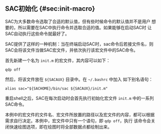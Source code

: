 ## SAC初始化 {#sec:init-macro}

SAC为大多数命令选取了合适的默认值，但有些时候命令的默认值并不是用户
想要的，所以需要在SAC中执行命令并选取合适的值。如果能够在启动SAC时
让SAC自动执行这些命令就最好了。

SAC提供了这样的一种机制：当在终端启动SAC时，sac命令后若接文件名，则
SAC会将该文件当做SAC宏文件，并依次执行该宏文件中的SAC命令。

首先新建一个名为 `init.m` 的宏文件，其内容可以如下：

``` {.console}
qdp off
```

然后，将该文件放在 `${SACAUX}` 目录中。在 `~/.bashrc` 中加入
如下别名语句：

``` {.console}
alias sac="${SACHOME}/bin/sac ${SACAUX}/init.m"
```

重启shell之后，SAC在每次启动时会首先执行初始化宏文件 `init.m`
中的一系列SAC命令。

本例中的宏文件的文件名、宏文件所放置的路径以及宏文件的内容，都可以根据
需求自行决定。本例中，宏文件中只有一个语句，即 `qdp off`，执行
该命令会关闭快速绘图选项，即在绘图时将全部数据点都绘制出来。
